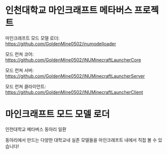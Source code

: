 # 인천대학교 마인크래프트 메타버스 프로젝트

마인크래프트 모드 모델 로더: https://github.com/GoldenMine0502/inumodelloader

모드 런쳐 코어: https://github.com/GoldenMine0502/INUMinecraftLauncherCore

모드 런쳐 서버: https://github.com/GoldenMine0502/INUMinecraftLauncherServer

모드 런쳐 클라이언트: https://github.com/GoldenMine0502/INUMinecraftLauncherClient

# 마인크래프트 모드 모델 로더

인천대학교 메타버스 동아리 일환

동아리에서 만드는 다양한 대학교내 실존 모델들을 마인크래프트 내에서 직접 볼 수 있습니다!

